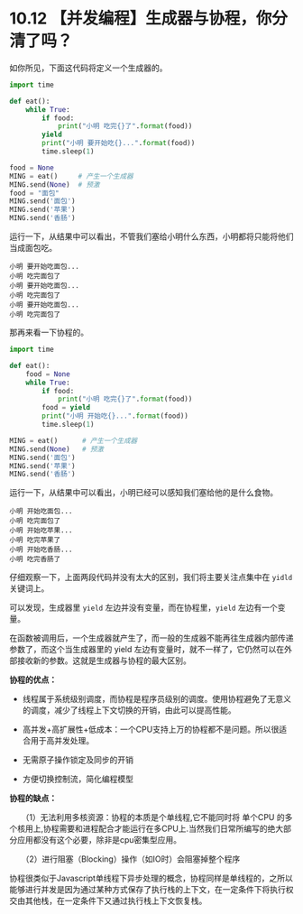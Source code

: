# 10.12 【并发编程】生成器与协程，你分清了吗？

如你所见，下面这代码将定义一个生成器的。

```python
import time

def eat():
    while True:
        if food:
            print("小明 吃完{}了".format(food))
        yield
        print("小明 要开始吃{}...".format(food))
        time.sleep(1)

food = None
MING = eat()     # 产生一个生成器
MING.send(None)  # 预激
food = "面包"
MING.send('面包')
MING.send('苹果')
MING.send('香肠')
```

运行一下，从结果中可以看出，不管我们塞给小明什么东西，小明都将只能将他们当成面包吃。

```
小明 要开始吃面包...
小明 吃完面包了
小明 要开始吃面包...
小明 吃完面包了
小明 要开始吃面包...
小明 吃完面包了
```

那再来看一下协程的。

```python
import time

def eat():
    food = None
    while True:
        if food:
            print("小明 吃完{}了".format(food))
        food = yield
        print("小明 开始吃{}...".format(food))
        time.sleep(1)

MING = eat()      # 产生一个生成器
MING.send(None)   # 预激
MING.send('面包')
MING.send('苹果')
MING.send('香肠')
```

运行一下，从结果中可以看出，小明已经可以感知我们塞给他的是什么食物。

```
小明 开始吃面包...
小明 吃完面包了
小明 开始吃苹果...
小明 吃完苹果了
小明 开始吃香肠...
小明 吃完香肠了
```



仔细观察一下，上面两段代码并没有太大的区别，我们将主要关注点集中在 `yidld`  关键词上。

可以发现，生成器里 `yield` 左边并没有变量，而在协程里，`yield` 左边有一个变量。

在函数被调用后，一个生成器就产生了，而一般的生成器不能再往生成器内部传递参数了，而这个当生成器里的 yield 左边有变量时，就不一样了，它仍然可以在外部接收新的参数。这就是生成器与协程的最大区别。

**协程的优点：**

- 线程属于系统级别调度，而协程是程序员级别的调度。使用协程避免了无意义的调度，减少了线程上下文切换的开销，由此可以提高性能。
- 高并发+高扩展性+低成本：一个CPU支持上万的协程都不是问题。所以很适合用于高并发处理。

- 无需原子操作锁定及同步的开销

- 方便切换控制流，简化编程模型

**协程的缺点：**

　　（1）无法利用多核资源：协程的本质是个单线程,它不能同时将 单个CPU 的多个核用上,协程需要和进程配合才能运行在多CPU上.当然我们日常所编写的绝大部分应用都没有这个必要，除非是cpu密集型应用。

　　（2）进行阻塞（Blocking）操作（如IO时）会阻塞掉整个程序

协程很类似于Javascript单线程下异步处理的概念，协程同样是单线程的，之所以能够进行并发是因为通过某种方式保存了执行栈的上下文，在一定条件下将执行权交由其他栈，在一定条件下又通过执行栈上下文恢复栈。
